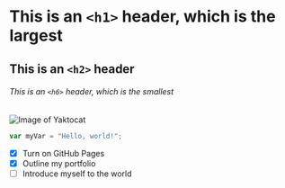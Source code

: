 # This is an `<h1>` header, which is the largest

## This is an `<h2>` header

###### This is an `<h6>` header, which is the smallest

![Image of Yaktocat](https://octodex.github.com/images/yaktocat.png)

``` javascript
var myVar = "Hello, world!";
```
- [x] Turn on GitHub Pages
- [x] Outline my portfolio
- [ ] Introduce myself to the world
